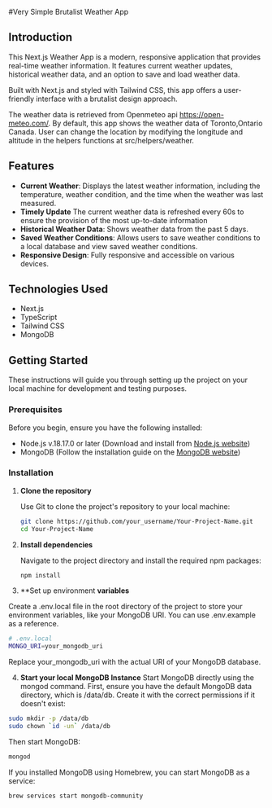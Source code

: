 #Very Simple Brutalist Weather App

## Introduction
This Next.js Weather App is a modern, responsive application that provides real-time weather information. It features current weather updates, historical weather data, and an option to save and load weather data. 

Built with Next.js and styled with Tailwind CSS, this app offers a user-friendly interface with a brutalist design approach.

The weather data is retrieved from Openmeteo api https://open-meteo.com/. By default, this app shows the weather data of Toronto,Ontario Canada. User can change the location by modifying the longitude and altitude in the helpers functions at src/helpers/weather.


## Features
- **Current Weather**: Displays the latest weather information, including the temperature, weather condition, and the time when the weather was last measured.
- **Timely Update** The current weather data is refreshed every 60s to ensure the provision of the most up-to-date information 
- **Historical Weather Data**: Shows weather data from the past 5 days.
- **Saved Weather Conditions**: Allows users to save weather conditions to a local database and view saved weather conditions.
- **Responsive Design**: Fully responsive and accessible on various devices.


## Technologies Used
- Next.js
- TypeScript
- Tailwind CSS
- MongoDB

## Getting Started

These instructions will guide you through setting up the project on your local machine for development and testing purposes.

### Prerequisites
Before you begin, ensure you have the following installed:
- Node.js v.18.17.0 or later (Download and install from [Node.js website](https://nodejs.org/))
- MongoDB (Follow the installation guide on the [MongoDB website](https://www.mongodb.com/try/download/community))


### Installation

1. **Clone the repository**

   Use Git to clone the project's repository to your local machine:

   ```bash
   git clone https://github.com/your_username/Your-Project-Name.git
   cd Your-Project-Name
   ```

2. **Install dependencies**

   Navigate to the project directory and install the required npm packages:

   ```bash
   npm install
   ```
3. **Set up environment **variables**

  Create a .env.local file in the root directory of the project to store your environment variables, like your MongoDB URI. You can use .env.example as a reference.
  ```bash
  # .env.local
  MONGO_URI=your_mongodb_uri
  ```
  Replace your_mongodb_uri with the actual URI of your MongoDB database.

4. **Start your local MongoDB Instance**
  Start MongoDB directly using the mongod command. First, ensure you have the default MongoDB data directory, which is /data/db. Create it with the correct permissions if it doesn't exist:
  ```bash
  sudo mkdir -p /data/db
  sudo chown `id -un` /data/db
  ``````
  Then start MongoDB:
  ```bash
  mongod
  ```
  If you installed MongoDB using Homebrew, you can start MongoDB as a service:
  ```bash
  brew services start mongodb-community
  ```




